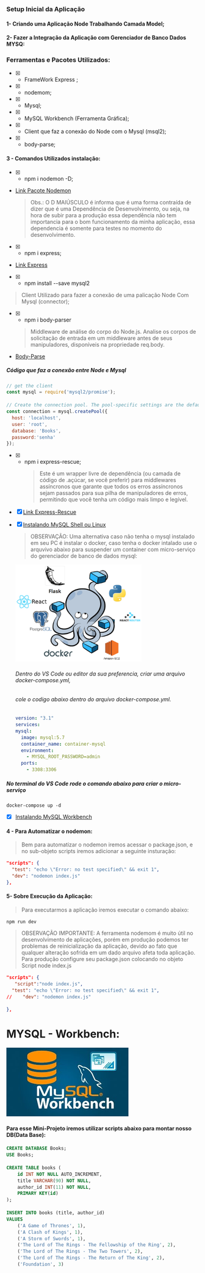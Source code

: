 ### Setup Inicial da Aplicação

#### 1- Criando uma Aplicação Node Trabalhando Camada Model;

#### 2- Fazer a Integração da Aplicação com Gerenciador de Banco Dados MYSQ:

### Ferramentas e Pacotes Utilizados:

- [x] - FrameWork Express ;
- [x] - nodemom;
- [x] - Mysql;
- [x] - MySQL Workbench (Ferramenta Gráfica);
- [x] - Client que faz a conexão do Node com o Mysql (msql2); 
- [x] - body-parse;

#### 3 - Comandos Utilizados instalação:

- [x] - npm i nodemon -D;
- [Link Pacote Nodemon ](https://duckduckgo.com)
  > Obs.: O D MAIÚSCULO é informa que é uma forma contraída de dizer que é uma Dependência de 
  > Desenvolvimento, ou seja, na hora de subir para a produção essa dependência não tem importancia para 
  > o bom funcionamento da minha aplicação, essa dependencia é somente para testes no momento do 
  > desenvolvimento.
 
- [x] - npm i express;
- [Link Express ](https://www.npmjs.com/package/express)
 
- [x] - npm install --save mysql2
 > Client Utilizado para fazer a conexão de uma palicação Node Com Mysql (connector);
 
- [x] - npm i body-parser
  > Middleware de análise do corpo do Node.js.
  > Analise os corpos de solicitação de entrada em um middleware antes de seus manipuladores,
  > disponíveis na propriedade req.body.
- [Body-Parse](https://www.npmjs.com/package/body-parser)
  
 ##### Código que faz a conexão entre Node e Mysql 
```javascript
// get the client
const mysql = require('mysql2/promise');

// Create the connection pool. The pool-specific settings are the defaults
const connection = mysql.createPool({
  host: 'localhost',
  user: 'root',
  database: 'Books',
  password:'senha'
});
```

- [x] - npm i express-rescue;
    > Este é um wrapper livre de dependência (ou camada de código de
    > .açúcar, se você preferir) para middlewares assíncronos que
    > garante que todos os erros assíncronos sejam passados ​​para
    > sua pilha de manipuladores de erros, permitindo que você tenha
    > um código mais limpo e legível.
- [x] [Link Express-Rescue ](https://www.npmjs.com/package/express-rescue)
- [x] [Instalando MySQL Shell ou Linux](https://dev.mysql.com/doc/mysql-shell/8.0/en/mysql-shell-install-linux-quick.html)
  > OBSERVAÇÃO: Uma alternativa caso não tenha o mysql instalado em seu PC é instalar o docker, caso 
  > tenha o docker intalado use o arquvivo abaixo para suspender um container com micro-serviço do 
  > gerenciador de banco de dados mysql:

  ![image info](./dc.png)
   ###### Dentro do VS Code ou editor da sua  preferencia, criar uma arquivo docker-compose.yml,
   ###### cole o codigo abaixo dentro do arquivo docker-compose.yml.
  
  ```yml
  version: "3.1"
  services:
  mysql:
    image: mysql:5.7
    container_name: container-mysql
    environment:
      - MYSQL_ROOT_PASSWORD=admin
    ports:
      - 3308:3306
  ```
##### No terminal do VS Code rode o comando abaixo para criar o micro-serviço 

```console
docker-compose up -d
```
  
- [x] [Instalando MySQL Workbench](https://dev.mysql.com/doc/workbench/en/wb-installing-linux.html)

#### 4 - Para Automatizar o nodemon:

> Bem para automatizar o nodemon iremos acessar o package.json, e no sub-objeto scripts iremos adicionar a seguinte insturação:

```json
"scripts": {
  "test": "echo \"Error: no test specified\" && exit 1",
  "dev": "nodemon index.js"
},
```

#### 5- Sobre Execução da Aplicação:

> Para executarmos a aplicação iremos executar o comando abaixo:

```console
npm run dev
```

> OBSERVAÇÃO IMPORTANTE: A ferramenta nodemom é muito útil no
> desenvolvimento de aplicações, porém em produção podemos ter
> problemas de reinicialização da aplicação, devido ao fato que
> qualquer alteração sofrida em um dado arquivo afeta toda
> aplicação.
> Para produção configure seu package.json colocando no objeto
> Script node index.js

```json
"scripts": {
   "script":"node index.js",
  "test": "echo \"Error: no test specified\" && exit 1",
//    "dev": "nodemon index.js"

},
```

# MYSQL - Workbench:

![image info](./mysql.jpg)

#### Para esse Mini-Projeto iremos utilizar scripts abaixo para montar nosso DB(Data Base):

>

```sql
CREATE DATABASE Books;
USE Books;

CREATE TABLE books (
    id INT NOT NULL AUTO_INCREMENT,
    title VARCHAR(90) NOT NULL,
    author_id INT(11) NOT NULL,
    PRIMARY KEY(id)
);

INSERT INTO books (title, author_id)
VALUES
    ('A Game of Thrones', 1),
    ('A Clash of Kings', 1),
    ('A Storm of Swords', 1),
    ('The Lord of The Rings - The Fellowship of the Ring', 2),
    ('The Lord of The Rings - The Two Towers', 2),
    ('The Lord of The Rings - The Return of The King', 2),
    ('Foundation', 3)

```

